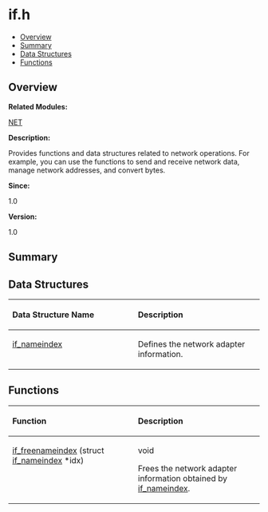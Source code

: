 # if.h<a name="EN-US_TOPIC_0000001054909430"></a>

-   [Overview](#section1196228301165628)
-   [Summary](#section2104012372165628)
-   [Data Structures](#nested-classes)
-   [Functions](#func-members)

## **Overview**<a name="section1196228301165628"></a>

**Related Modules:**

[NET](net.md)

**Description:**

Provides functions and data structures related to network operations. For example, you can use the functions to send and receive network data, manage network addresses, and convert bytes. 

**Since:**

1.0

**Version:**

1.0

## **Summary**<a name="section2104012372165628"></a>

## Data Structures<a name="nested-classes"></a>

<a name="table1296480169165628"></a>
<table><thead align="left"><tr id="row2056139280165628"><th class="cellrowborder" valign="top" width="50%" id="mcps1.1.3.1.1"><p id="p295483926165628"><a name="p295483926165628"></a><a name="p295483926165628"></a>Data Structure Name</p>
</th>
<th class="cellrowborder" valign="top" width="50%" id="mcps1.1.3.1.2"><p id="p352310575165628"><a name="p352310575165628"></a><a name="p352310575165628"></a>Description</p>
</th>
</tr>
</thead>
<tbody><tr id="row1185419305165628"><td class="cellrowborder" valign="top" width="50%" headers="mcps1.1.3.1.1 "><p id="p1887620513165628"><a name="p1887620513165628"></a><a name="p1887620513165628"></a><a href="if_nameindex.md">if_nameindex</a></p>
</td>
<td class="cellrowborder" valign="top" width="50%" headers="mcps1.1.3.1.2 "><p id="p1183714321165628"><a name="p1183714321165628"></a><a name="p1183714321165628"></a>Defines the network adapter information. </p>
</td>
</tr>
</tbody>
</table>

## Functions<a name="func-members"></a>

<a name="table1876416686165628"></a>
<table><thead align="left"><tr id="row1555016043165628"><th class="cellrowborder" valign="top" width="50%" id="mcps1.1.3.1.1"><p id="p933150055165628"><a name="p933150055165628"></a><a name="p933150055165628"></a>Function</p>
</th>
<th class="cellrowborder" valign="top" width="50%" id="mcps1.1.3.1.2"><p id="p1991806914165628"><a name="p1991806914165628"></a><a name="p1991806914165628"></a>Description</p>
</th>
</tr>
</thead>
<tbody><tr id="row1037300220165628"><td class="cellrowborder" valign="top" width="50%" headers="mcps1.1.3.1.1 "><p id="p1080588241165628"><a name="p1080588241165628"></a><a name="p1080588241165628"></a><a href="net.md#ga7fe55c04ac2116fa501338fdcb279cc9">if_freenameindex</a> (struct <a href="if_nameindex.md">if_nameindex</a> *idx)</p>
</td>
<td class="cellrowborder" valign="top" width="50%" headers="mcps1.1.3.1.2 "><p id="p161731281165628"><a name="p161731281165628"></a><a name="p161731281165628"></a>void </p>
<p id="p296043001165628"><a name="p296043001165628"></a><a name="p296043001165628"></a>Frees the network adapter information obtained by <a href="if_nameindex.md">if_nameindex</a>. </p>
</td>
</tr>
</tbody>
</table>

